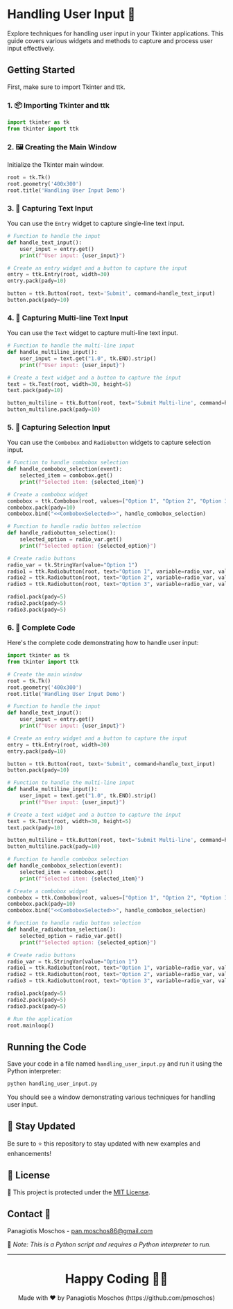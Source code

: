 # Handling User Input 💬

Explore techniques for handling user input in your Tkinter applications. This guide covers various widgets and methods to capture and process user input effectively.

## Getting Started

First, make sure to import Tkinter and ttk.

### 1. 📦 **Importing Tkinter and ttk**

```python
import tkinter as tk
from tkinter import ttk
```

### 2. 🖼️ **Creating the Main Window**

Initialize the Tkinter main window.

```python
root = tk.Tk()
root.geometry('400x300')
root.title('Handling User Input Demo')
```

### 3. 💬 **Capturing Text Input**

You can use the `Entry` widget to capture single-line text input.

```python
# Function to handle the input
def handle_text_input():
    user_input = entry.get()
    print(f"User input: {user_input}")

# Create an entry widget and a button to capture the input
entry = ttk.Entry(root, width=30)
entry.pack(pady=10)

button = ttk.Button(root, text='Submit', command=handle_text_input)
button.pack(pady=10)
```

### 4. 💬 **Capturing Multi-line Text Input**

You can use the `Text` widget to capture multi-line text input.

```python
# Function to handle the multi-line input
def handle_multiline_input():
    user_input = text.get("1.0", tk.END).strip()
    print(f"User input: {user_input}")

# Create a text widget and a button to capture the input
text = tk.Text(root, width=30, height=5)
text.pack(pady=10)

button_multiline = ttk.Button(root, text='Submit Multi-line', command=handle_multiline_input)
button_multiline.pack(pady=10)
```

### 5. 💬 **Capturing Selection Input**

You can use the `Combobox` and `Radiobutton` widgets to capture selection input.

```python
# Function to handle combobox selection
def handle_combobox_selection(event):
    selected_item = combobox.get()
    print(f"Selected item: {selected_item}")

# Create a combobox widget
combobox = ttk.Combobox(root, values=["Option 1", "Option 2", "Option 3"])
combobox.pack(pady=10)
combobox.bind("<<ComboboxSelected>>", handle_combobox_selection)

# Function to handle radio button selection
def handle_radiobutton_selection():
    selected_option = radio_var.get()
    print(f"Selected option: {selected_option}")

# Create radio buttons
radio_var = tk.StringVar(value="Option 1")
radio1 = ttk.Radiobutton(root, text="Option 1", variable=radio_var, value="Option 1", command=handle_radiobutton_selection)
radio2 = ttk.Radiobutton(root, text="Option 2", variable=radio_var, value="Option 2", command=handle_radiobutton_selection)
radio3 = ttk.Radiobutton(root, text="Option 3", variable=radio_var, value="Option 3", command=handle_radiobutton_selection)

radio1.pack(pady=5)
radio2.pack(pady=5)
radio3.pack(pady=5)
```

### 6. 📑 **Complete Code**

Here's the complete code demonstrating how to handle user input:

```python
import tkinter as tk
from tkinter import ttk

# Create the main window
root = tk.Tk()
root.geometry('400x300')
root.title('Handling User Input Demo')

# Function to handle the input
def handle_text_input():
    user_input = entry.get()
    print(f"User input: {user_input}")

# Create an entry widget and a button to capture the input
entry = ttk.Entry(root, width=30)
entry.pack(pady=10)

button = ttk.Button(root, text='Submit', command=handle_text_input)
button.pack(pady=10)

# Function to handle the multi-line input
def handle_multiline_input():
    user_input = text.get("1.0", tk.END).strip()
    print(f"User input: {user_input}")

# Create a text widget and a button to capture the input
text = tk.Text(root, width=30, height=5)
text.pack(pady=10)

button_multiline = ttk.Button(root, text='Submit Multi-line', command=handle_multiline_input)
button_multiline.pack(pady=10)

# Function to handle combobox selection
def handle_combobox_selection(event):
    selected_item = combobox.get()
    print(f"Selected item: {selected_item}")

# Create a combobox widget
combobox = ttk.Combobox(root, values=["Option 1", "Option 2", "Option 3"])
combobox.pack(pady=10)
combobox.bind("<<ComboboxSelected>>", handle_combobox_selection)

# Function to handle radio button selection
def handle_radiobutton_selection():
    selected_option = radio_var.get()
    print(f"Selected option: {selected_option}")

# Create radio buttons
radio_var = tk.StringVar(value="Option 1")
radio1 = ttk.Radiobutton(root, text="Option 1", variable=radio_var, value="Option 1", command=handle_radiobutton_selection)
radio2 = ttk.Radiobutton(root, text="Option 2", variable=radio_var, value="Option 2", command=handle_radiobutton_selection)
radio3 = ttk.Radiobutton(root, text="Option 3", variable=radio_var, value="Option 3", command=handle_radiobutton_selection)

radio1.pack(pady=5)
radio2.pack(pady=5)
radio3.pack(pady=5)

# Run the application
root.mainloop()
```

## Running the Code

Save your code in a file named `handling_user_input.py` and run it using the Python interpreter:

```sh
python handling_user_input.py
```

You should see a window demonstrating various techniques for handling user input.

## 📢 Stay Updated

Be sure to ⭐ this repository to stay updated with new examples and enhancements!

## 📄 License

🔐 This project is protected under the [MIT License](https://mit-license.org/).

## Contact 📧

Panagiotis Moschos - pan.moschos86@gmail.com

🔗 *Note: This is a Python script and requires a Python interpreter to run.*

---

<h1 align=center>Happy Coding 👨‍💻 </h1>

<p align="center">
  Made with ❤️ by Panagiotis Moschos (https://github.com/pmoschos)
</p>
